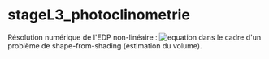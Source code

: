# stageL3_photoclinometrie

Résolution numérique de l'EDP non-linéaire : ![equation](http://latex.codecogs.com/gif.latex?I(x,y)&space;=&space;\frac{\alpha&space;\frac{\partial&space;z}{\partial&space;x}&space;&plus;&space;\beta&space;\frac{\partial&space;z}{\partial&space;y}&space;&plus;&space;\gamma&space;}{\sqrt{1&plus;\frac{\partial&space;z}{\partial&space;x}^2&space;&plus;&space;\frac{\partial&space;z}{\partial&space;y}^2}}) dans le cadre d'un problème de shape-from-shading (estimation du volume).

